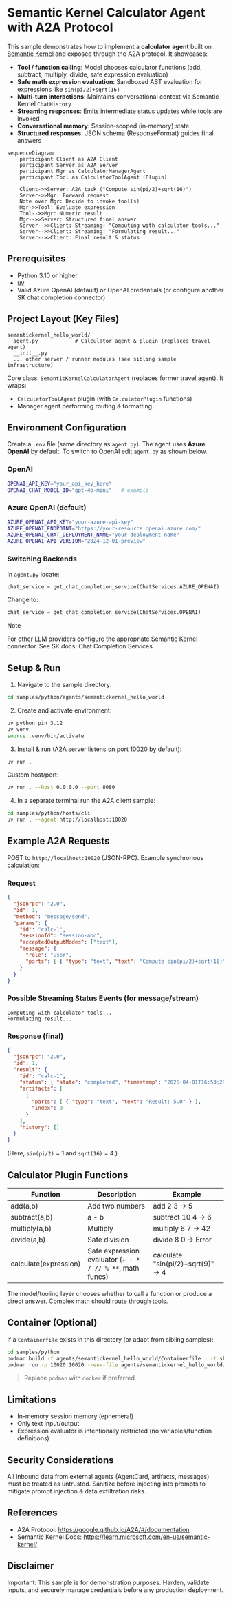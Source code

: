 # Semantic Kernel Calculator Agent with A2A Protocol

This sample demonstrates how to implement a **calculator agent** built on [Semantic Kernel](https://github.com/microsoft/semantic-kernel/) and exposed through the A2A protocol. It showcases:

- **Tool / function calling**: Model chooses calculator functions (add, subtract, multiply, divide, safe expression evaluation)
- **Safe math expression evaluation**: Sandboxed AST evaluation for expressions like `sin(pi/2)+sqrt(16)`
- **Multi‑turn interactions**: Maintains conversational context via Semantic Kernel `ChatHistory`
- **Streaming responses**: Emits intermediate status updates while tools are invoked
- **Conversational memory**: Session‑scoped (in‑memory) state
- **Structured responses**: JSON schema (ResponseFormat) guides final answers

```mermaid
sequenceDiagram
    participant Client as A2A Client
    participant Server as A2A Server
    participant Mgr as CalculatorManagerAgent
    participant Tool as CalculatorToolAgent (Plugin)

    Client->>Server: A2A task ("Compute sin(pi/2)+sqrt(16)")
    Server->>Mgr: Forward request
    Note over Mgr: Decide to invoke tool(s)
    Mgr->>Tool: Evaluate expression
    Tool-->>Mgr: Numeric result
    Mgr-->>Server: Structured final answer
    Server-->>Client: Streaming: "Computing with calculator tools..."
    Server-->>Client: Streaming: "Formulating result..."
    Server-->>Client: Final result & status
```

## Prerequisites

- Python 3.10 or higher
- [uv](https://docs.astral.sh/uv/)
- Valid Azure OpenAI (default) or OpenAI credentials (or configure another SK chat completion connector)

## Project Layout (Key Files)

```
semantickernel_hello_world/
  agent.py            # Calculator agent & plugin (replaces travel agent)
  __init__.py
  ... other server / runner modules (see sibling sample infrastructure)
```

Core class: `SemanticKernelCalculatorAgent` (replaces former travel agent). It wraps:
- `CalculatorToolAgent` plugin (with `CalculatorPlugin` functions)
- Manager agent performing routing & formatting

## Environment Configuration

Create a `.env` file (same directory as `agent.py`). The agent uses **Azure OpenAI** by default. To switch to OpenAI edit `agent.py` as shown below.

### OpenAI
```bash
OPENAI_API_KEY="your_api_key_here"
OPENAI_CHAT_MODEL_ID="gpt-4o-mini"   # example
```

### Azure OpenAI (default)
```bash
AZURE_OPENAI_API_KEY="your-azure-api-key"
AZURE_OPENAI_ENDPOINT="https://your-resource.openai.azure.com/"
AZURE_OPENAI_CHAT_DEPLOYMENT_NAME="your-deployment-name"
AZURE_OPENAI_API_VERSION="2024-12-01-preview"
```

### Switching Backends
In `agent.py` locate:
```python
chat_service = get_chat_completion_service(ChatServices.AZURE_OPENAI)
```
Change to:
```python
chat_service = get_chat_completion_service(ChatServices.OPENAI)
```

> [!NOTE]
> For other LLM providers configure the appropriate Semantic Kernel connector. See SK docs: Chat Completion Services.

## Setup & Run

1. Navigate to the sample directory:
```bash
cd samples/python/agents/semantickernel_hello_world
```

2. Create and activate environment:
```bash
uv python pin 3.12
uv venv
source .venv/bin/activate
```

3. Install & run (A2A server listens on port 10020 by default):
```bash
uv run .
```
Custom host/port:
```bash
uv run . --host 0.0.0.0 --port 8080
```

4. In a separate terminal run the A2A client sample:
```bash
cd samples/python/hosts/cli
uv run . --agent http://localhost:10020
```

## Example A2A Requests

POST to `http://localhost:10020` (JSON-RPC). Example synchronous calculation:

### Request
```json
{
  "jsonrpc": "2.0",
  "id": 1,
  "method": "message/send",
  "params": {
    "id": "calc-1",
    "sessionId": "session-abc",
    "acceptedOutputModes": ["text"],
    "message": {
      "role": "user",
      "parts": [ { "type": "text", "text": "Compute sin(pi/2)+sqrt(16)" } ]
    }
  }
}
```

### Possible Streaming Status Events (for message/stream)
```
Computing with calculator tools...
Formulating result...
```

### Response (final)
```json
{
  "jsonrpc": "2.0",
  "id": 1,
  "result": {
    "id": "calc-1",
    "status": { "state": "completed", "timestamp": "2025-04-01T16:53:29.301828" },
    "artifacts": [
      {
        "parts": [ { "type": "text", "text": "Result: 5.0" } ],
        "index": 0
      }
    ],
    "history": []
  }
}
```
(Here, `sin(pi/2)` = 1 and `sqrt(16)` = 4.)

## Calculator Plugin Functions
| Function | Description | Example |
|----------|-------------|---------|
| add(a,b) | Add two numbers | add 2 3 -> 5 |
| subtract(a,b) | a - b | subtract 10 4 -> 6 |
| multiply(a,b) | Multiply | multiply 6 7 -> 42 |
| divide(a,b) | Safe division | divide 8 0 -> Error |
| calculate(expression) | Safe expression evaluator (`+ - * / // % **`, math funcs) | calculate "sin(pi/2)+sqrt(9)" -> 4 |

The model/tooling layer chooses whether to call a function or produce a direct answer. Complex math should route through tools.

## Container (Optional)
If a `Containerfile` exists in this directory (or adapt from sibling samples):
```bash
cd samples/python
podman build -f agents/semantickernel_hello_world/Containerfile . -t sk-calculator-a2a
podman run -p 10020:10020 --env-file agents/semantickernel_hello_world/.env sk-calculator-a2a
```
> Replace `podman` with `docker` if preferred.

## Limitations
- In-memory session memory (ephemeral)
- Only text input/output
- Expression evaluator is intentionally restricted (no variables/function definitions)

## Security Considerations
All inbound data from external agents (AgentCard, artifacts, messages) must be treated as untrusted. Sanitize before injecting into prompts to mitigate prompt injection & data exfiltration risks.

## References
- A2A Protocol: https://google.github.io/A2A/#/documentation
- Semantic Kernel Docs: https://learn.microsoft.com/en-us/semantic-kernel/

## Disclaimer
Important: This sample is for demonstration purposes. Harden, validate inputs, and securely manage credentials before any production deployment.
